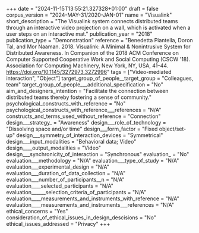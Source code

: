 +++
date = "2024-11-15T13:55:21.327328+01:00"
draft = false
corpus_version = "2024-MAY-31/2020-JAN-01"
name = "Visualink"
short_description = "The Visualink system connects distributed teams through an interactive video projection on a wall, which is activated when a user steps on an interactive mat."
publication_year = "2018"
publication_type = "Demonstration"
reference = "Benedetta Piantella, Doron Tal, and Mor Naaman. 2018. Visualink: A Minimal &amp; Nonintrusive System for Distributed Awareness. In Companion of the 2018 ACM Conference on Computer Supported Cooperative Work and Social Computing (CSCW '18). Association for Computing Machinery, New York, NY, USA, 41–44. https://doi.org/10.1145/3272973.3272996"
tags = ["Video-mediated interaction", "Object"]
target_group_of_people__target_group = "Colleagues, team"
target_group_of_people___additional_specification = "No"
aim_and_designers_intention = "Facilitate the connection between distributed teams thereby fostering a sense of community."
psychological_constructs_with_reference = "No"
psychological_constructs_with_reference___references = "N/A"
constructs_and_terms_used_without_reference = "Connection"
design___strategy_ = "Awareness"
design___role_of_technology = "Dissolving space and/or time"
design___form_factor = "Fixed object/set-up"
design___symmetry_of_interaction_devices = "Symmetrical"
design___input_modalities = "Behavioral data; Video"
design____output_modalities = "Video"
design___synchronicity_of_interaction = "Synchronous"
evaluation_ = "No"
evaluation___methodology = "N/A"
evaluation___type_of_study = "N/A"
evaluation___experimental_design = "N/A"
evaluation___duration_of_data_collection = "N/A"
evaluation___number_of_participants__n = "N/A"
evaluation____selected_participants = "N/A"
evaluation______selection_criteria_of_participants = "N/A"
evaluation____measurements_and_instruments_with_reference = "N/A"
evaluation____measurements_and_instruments___references = "N/A"
ethical_concerns = "Yes"
consideration_of_ethical_issues_in_design_descisions = "No"
ethical_issues_addressed = "Privacy"
+++
